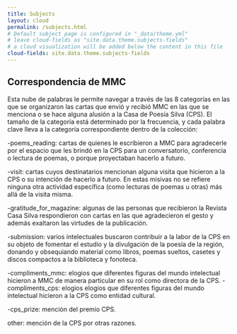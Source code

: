 ```yaml
---
title: Subjects
layout: cloud
permalink: /subjects.html
# Default subject page is configured in "_data/theme.yml"
# leave cloud-fields as "site.data.theme.subjects-fields"
# a cloud visualization will be added below the content in this file
cloud-fields: site.data.theme.subjects-fields
---
```


## Correspondencia de MMC

Esta nube de palabras le permite navegar a través de las 8 categorías en las que se organizaron las cartas que envió y recibió MMC en las que se menciona o se hace alguna alusión a la Casa de Poesía Silva (CPS). El tamaño de la categoría está determinado por la frecuencia, y cada palabra clave lleva a la categoría correspondiente dentro de la colección:

-poems_reading: cartas de quienes le escribieron a MMC para agradecerle por el espacio que les brindó en la CPS para un conversatorio, conferencia o lectura de poemas, o porque proyectaban hacerlo a futuro.

-visit: cartas cuyos destinatarios mencionan alguna visita que hicieron a la CPS o su intención de hacerlo a futuro. En estas misivas no se refiere ninguna otra actividad específica (como lecturas de poemas u otras) más allá de la visita misma.

-gratitude_for_magazine: algunas de las personas que recibieron la Revista Casa Silva respondieron con cartas en las que agradecieron el gesto y además exaltaron las virtudes de la publicación.

-submission: varios intelectuales buscaron contribuir a la labor de la CPS en su objeto de fomentar el estudio y la divulgación de la poesía de la región, donando y obsequiando material como libros, poemas sueltos, casetes y discos compactos a la biblioteca y fonoteca. 

-compliments_mmc: elogios que diferentes figuras del mundo intelectual hicieron a MMC de manera particular en su rol como directora de la CPS.
-compliments_cps: elogios elogios que diferentes figuras del mundo intelectual hicieron a la CPS como entidad cultural.

-cps_prize: mención del premio CPS.

other: mención de la CPS por otras razones.








